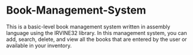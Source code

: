 # Book-Management-System
This is a basic-level book management system written in assembly language using the IRVINE32 library.
In this management system, you can add, search, delete, and view all the books that are entered by the user or available in your inventory.
